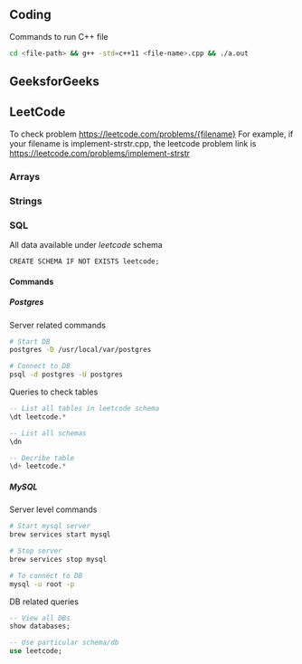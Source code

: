 <h2>Coding</h2>

Commands to run C++ file
```bash
cd <file-path> && g++ -std=c++11 <file-name>.cpp && ./a.out
```

<h2>GeeksforGeeks</h2>

<h2>LeetCode</h2>

To check problem
https://leetcode.com/problems/{filename}
For example, if your filename is implement-strstr.cpp, the leetcode problem link is https://leetcode.com/problems/implement-strstr

<h3>Arrays</h3>
<h3>Strings</h3>
<h3>SQL</h3>

All data available under *leetcode* schema

```
CREATE SCHEMA IF NOT EXISTS leetcode; 
```

<h4>Commands</h4>

<h5>Postgres</h5>

Server related commands
```bash
# Start DB
postgres -D /usr/local/var/postgres 

# Connect to DB
psql -d postgres -U postgres
```

Queries to check tables
```sql
-- List all tables in leetcode schema
\dt leetcode.*

-- List all schemas
\dn 

-- Decribe table
\d+ leetcode.*
```

<h5>MySQL</h5>

Server level commands
```bash
# Start mysql server
brew services start mysql

# Stop server
brew services stop mysql

# To connect to DB
mysql -u root -p
```

DB related queries
```sql
-- View all DBs
show databases;

-- Use particular schema/db
use leetcode;
```


